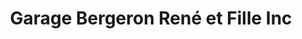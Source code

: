 ---
title: "Garage Bergeron René et Fille Inc"
url: /shawinigan/garage-bergeron-rene-et-fille-inc-2/
shop: Autowerkstatt
---